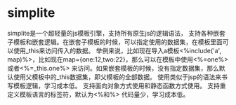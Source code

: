 simplite
========
simplite是一个超轻量的js模板引擎，支持所有原生js的逻辑语法，
支持各种嵌套子模板和嵌套逻辑。在嵌套子模板的时候，可以指定使用的数据集，在模板里面可以使用_this来访问传入的数据。
举例来说，比如现在导入a模板<%include('a', map)%>，比如现在map={one:12,two:22}，那么可以在模板中使用<%=one%>或者<%=_this.one%>
来访问。如果嵌套模板的时候，没有指定数据集，那么默认使用父模板中的_this数据集，即父模板的全部数据。
使用类似于jsp的语法来书写模板逻辑，学习成本低。
支持面向对象方式使用和静态函数方式使用。
支持重定义模板语言的标签符，默认为<%和%>
代码量少，学习成本低。
